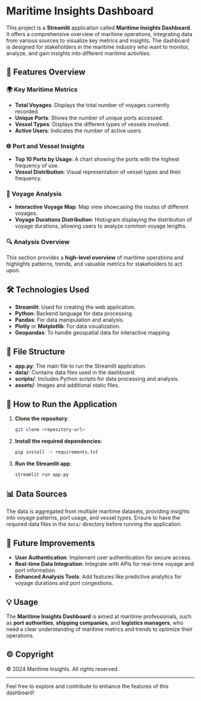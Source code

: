 # Maritime Insights Dashboard

This project is a **Streamlit** application called **Maritime Insights Dashboard**. It offers a comprehensive overview of maritime operations, integrating data from various sources to visualize key metrics and insights. The dashboard is designed for stakeholders in the maritime industry who want to monitor, analyze, and gain insights into different maritime activities.

## 🚢 Features Overview

### 🌍 Key Maritime Metrics
- **Total Voyages**: Displays the total number of voyages currently recorded.
- **Unique Ports**: Shows the number of unique ports accessed.
- **Vessel Types**: Displays the different types of vessels involved.
- **Active Users**: Indicates the number of active users.

### 🌐 Port and Vessel Insights
- **Top 10 Ports by Usage**: A chart showing the ports with the highest frequency of use.
- **Vessel Distribution**: Visual representation of vessel types and their frequency.

### 🌊 Voyage Analysis
- **Interactive Voyage Map**: Map view showcasing the routes of different voyages.
- **Voyage Durations Distribution**: Histogram displaying the distribution of voyage durations, allowing users to analyze common voyage lengths.

### 🔍 Analysis Overview
This section provides a **high-level overview** of maritime operations and highlights patterns, trends, and valuable metrics for stakeholders to act upon.

## 🛠️ Technologies Used
- **Streamlit**: Used for creating the web application.
- **Python**: Backend language for data processing.
- **Pandas**: For data manipulation and analysis.
- **Plotly** or **Matplotlib**: For data visualization.
- **Geopandas**: To handle geospatial data for interactive mapping.

## 📁 File Structure
- **app.py**: The main file to run the Streamlit application.
- **data/**: Contains data files used in the dashboard.
- **scripts/**: Includes Python scripts for data processing and analysis.
- **assets/**: Images and additional static files.

## 🚀 How to Run the Application
1. **Clone the repository**:
   ```bash
   git clone <repository-url>
   ```
2. **Install the required dependencies**:
   ```bash
   pip install -r requirements.txt
   ```
3. **Run the Streamlit app**:
   ```bash
   streamlit run app.py
   ```

## 📊 Data Sources
The data is aggregated from multiple maritime datasets, providing insights into voyage patterns, port usage, and vessel types. Ensure to have the required data files in the `data/` directory before running the application.

## 📝 Future Improvements
- **User Authentication**: Implement user authentication for secure access.
- **Real-time Data Integration**: Integrate with APIs for real-time voyage and port information.
- **Enhanced Analysis Tools**: Add features like predictive analytics for voyage durations and port congestions.

## 💡 Usage
The **Maritime Insights Dashboard** is aimed at maritime professionals, such as **port authorities**, **shipping companies**, and **logistics managers**, who need a clear understanding of maritime metrics and trends to optimize their operations.

## © Copyright
© 2024 Maritime Insights. All rights reserved.

---

Feel free to explore and contribute to enhance the features of this dashboard!
